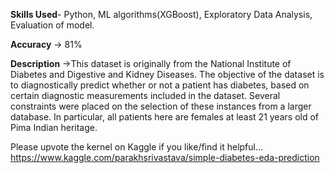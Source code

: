 **Skills Used**- Python, ML algorithms(XGBoost), Exploratory Data Analysis, Evaluation of model.

**Accuracy** -> 81%

**Description** ->This dataset is originally from the National Institute of Diabetes and Digestive and Kidney Diseases. The objective of the dataset is to diagnostically predict whether or not a patient has diabetes, based on certain diagnostic measurements included in the dataset. Several constraints were placed on the selection of these instances from a larger database. In particular, all patients here are females at least 21 years old of Pima Indian heritage.

Please upvote the kernel on Kaggle if you like/find it helpful...<br>
https://www.kaggle.com/parakhsrivastava/simple-diabetes-eda-prediction
